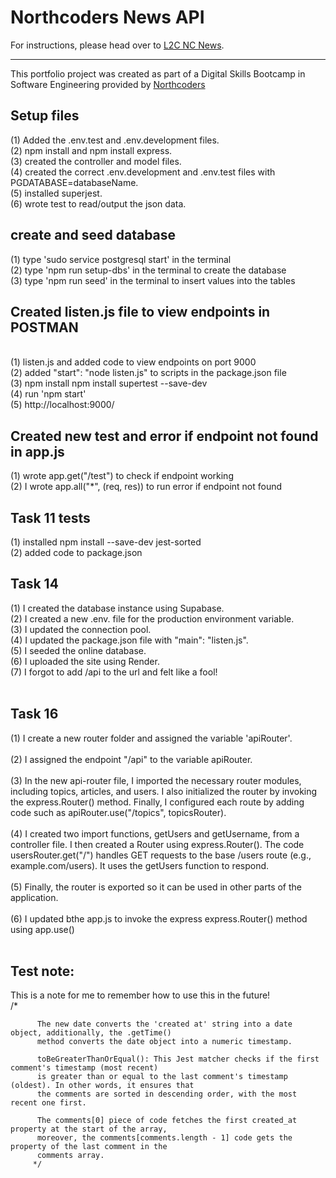 # Northcoders News API

For instructions, please head over to [L2C NC News](https://l2c.northcoders.com/courses/be/nc-news).



--- 

This portfolio project was created as part of a Digital Skills Bootcamp in Software Engineering provided by [Northcoders](https://northcoders.com/)

<h2><strong>Setup files</h2></strong>
(1) Added the .env.test and .env.development files.
</br>
(2) npm install and npm install express.
</br>
(3) created the controller and model files.
</br>
(4) created the correct .env.development and .env.test files with PGDATABASE=databaseName.
</br>
(5) installed superjest.
</br>
(6) wrote test to read/output the json data.
</br>

<h2><strong>create and seed database</h2></strong>
(1) type 'sudo service postgresql start' in the terminal
</br>
(2) type 'npm run setup-dbs' in the terminal to create the database
</br>
(3) type 'npm run seed' in the terminal to insert values into the tables
</br>

<h2><strong>Created listen.js file to view endpoints in POSTMAN</h2></strong>
</br>
(1) listen.js and added code to view endpoints on port 9000
</br>
(2) added "start": "node listen.js" to scripts in the package.json file 
</br>
(3) npm install npm install supertest --save-dev
</br>
(4) run 'npm start'
</br>
(5) http://localhost:9000/
</br>

<h2><strong>Created new test and error if endpoint not found in app.js</h2></strong>
(1) wrote app.get("/test") to check if endpoint working
</br>
(2) I wrote app.all("*", (req, res)) to run error if endpoint not found

<h2><strong>Task 11 tests</h2></strong>
(1) installed npm install --save-dev jest-sorted
</br>
(2) added code to package.json

  <h2><strong>Task 14</h2></strong>
  (1) I created the database instance using Supabase.
  </br>
  (2) I created a new .env. file for the production environment variable.
  </br>
  (3) I updated the connection pool.
  </br>
  (4) I updated the package.json file with "main": "listen.js".
  </br>
  (5) I seeded the online database.
  </br>
  (6) I uploaded the site using Render.
  </br>
  (7) I forgot to add /api to the url and felt like a fool!
  </br></br>

 <h2><strong>Task 16</h2></strong>
 (1) I create a new router folder and assigned the variable 'apiRouter'.
</br>
</br>
 (2) I assigned the endpoint "/api" to the variable apiRouter.
</br>
</br>
 (3) In the new api-router file, I imported the necessary router modules, including topics, articles, and users. I also initialized the router by invoking the express.Router() method. Finally, I configured each route by adding code such as apiRouter.use("/topics", topicsRouter).
</br>
</br>
 (4) I created two import functions, getUsers and getUsername, from a controller file. I then created a Router using express.Router(). The code usersRouter.get("/") handles GET requests to the base /users route (e.g., example.com/users). It uses the getUsers function to respond. 
</br>
</br>
 (5) Finally, the router is exported so it can be used in other parts of the application.
</br>
</br>
 (6) I updated bthe app.js to invoke the express express.Router() method using app.use()
</br>
</br>

<h2><strong>Test note:</h2></strong>
          This is a note for me to remember how to use this in the future!
          </br>
          /*
          
          The new date converts the 'created at' string into a date object, additionally, the .getTime() 
          method converts the date object into a numeric timestamp. 

          toBeGreaterThanOrEqual(): This Jest matcher checks if the first comment's timestamp (most recent) 
          is greater than or equal to the last comment's timestamp (oldest). In other words, it ensures that 
          the comments are sorted in descending order, with the most recent one first. 

          The comments[0] piece of code fetches the first created_at property at the start of the array, 
          moreover, the comments[comments.length - 1] code gets the property of the last comment in the 
          comments array. 
         */